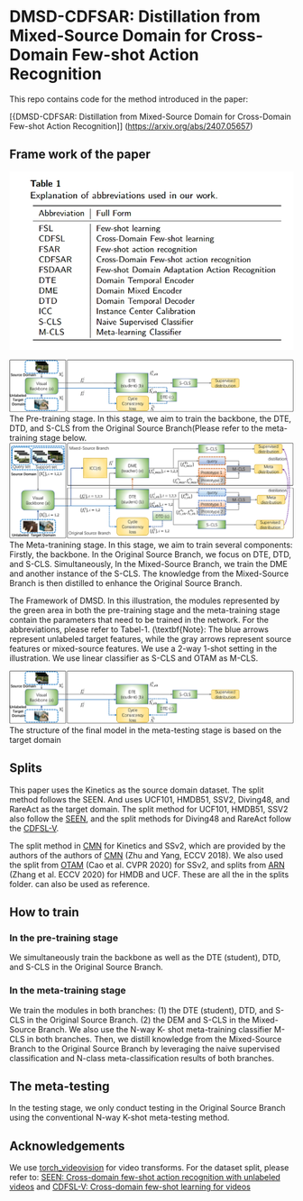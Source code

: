 # DMSD-CDFSAR: Distillation from Mixed-Source Domain for Cross-Domain Few-shot Action Recognition

This repo contains code for the method introduced in the paper:

[{DMSD-CDFSAR: Distillation from Mixed-Source Domain for Cross-Domain Few-shot Action Recognition]]
(https://arxiv.org/abs/2407.05657)

## Frame work of the paper

![img.png](image-of-paper/table1.png)




![img.png](image-of-paper/framework_new_pre.png)
The Pre-training stage. In this stage, we aim to train the backbone, the DTE, DTD, and S-CLS from the Original Source Branch(Please refer to the meta-training stage below.
![img.png](image-of-paper/framework_new_meta.png)
The Meta-tranining stage. In this stage, we aim to train several components: Firstly, the backbone. 
        In the Original Source Branch, we focus on DTE, DTD, and S-CLS. 
        Simultaneously, In the Mixed-Source Branch, we train the DME and another instance of the S-CLS. The knowledge from the Mixed-Source Branch is then distilled to enhance the Original Source Branch. 



The Framework of DMSD. In this illustration, the modules represented by the green area in both the pre-training stage and the meta-training stage contain the parameters that need to be trained in the network.
For the abbreviations, please refer to Tabel-1.
(\textbf{Note}: 
The blue arrows represent unlabeled target features, 
while the gray arrows represent source features or mixed-source features. 
We use a 2-way 1-shot setting in the illustration. 
We use linear classifier as S-CLS and OTAM as M-CLS.

![img.png](image-of-paper/framework_new_pre.png)
The structure of the final model in the meta-testing stage is based on the target domain

## Splits
This paper uses the Kinetics as the source domain dataset. The split method follows the SEEN. 
And uses UCF101, HMDB51, SSV2, Diving48, and RareAct as the target domain. The split method for UCF101, HMDB51, SSV2 also follow the [SEEN](https://www.sciencedirect.com/science/article/abs/pii/S1077314223001170), 
and the split methods for Diving48 and RareAct follow the [CDFSL-V](https://github.com/Sarinda251/CDFSL-V). 

The split method in [CMN](https://github.com/ffmpbgrnn/CMN) for Kinetics and SSv2, which are provided by the authors of the authors of [CMN](https://openaccess.thecvf.com/content_ECCV_2018/papers/Linchao_Zhu_Compound_Memory_Networks_ECCV_2018_paper.pdf) (Zhu and Yang, ECCV 2018). We also used the split from [OTAM](https://openaccess.thecvf.com/content_CVPR_2020/papers/Cao_Few-Shot_Video_Classification_via_Temporal_Alignment_CVPR_2020_paper.pdf) (Cao et al. CVPR 2020) for SSv2, and splits from [ARN](https://www.ecva.net/papers/eccv_2020/papers_ECCV/papers/123500511.pdf) (Zhang et al. ECCV 2020) for HMDB and UCF.  These are all the in the splits folder.
can also be used as reference.

## How to train
### In the pre-training stage
We simultaneously train the backbone as well as the
DTE (student), DTD, and S-CLS in the Original Source
Branch. 
### In the meta-training stage
We train the modules
in both branches: 
(1) the DTE (student), DTD, and S-CLS
in the Original Source Branch. (2) the DEM and S-CLS
in the Mixed-Source Branch. We also use the N-way K-
shot meta-training classifier M-CLS in both branches. Then,
we distill knowledge from the Mixed-Source Branch to the
Original Source Branch by leveraging the naive supervised
classification and N-class meta-classification results of both
branches.

## The meta-testing
 In the testing stage, we only conduct testing
in the Original Source Branch using the conventional N-way K-shot meta-testing method.



## Acknowledgements


We use [torch_videovision](https://github.com/hassony2/torch_videovision) for video transforms. 
For the dataset split, please refer to:
[SEEN: Cross-domain few-shot action recognition with unlabeled videos](https://www.sciencedirect.com/science/article/abs/pii/S1077314223001170)
and 
[CDFSL-V: Cross-domain few-shot learning for videos](https://github.com/Sarinda251/CDFSL-V)

